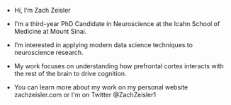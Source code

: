 - Hi, I’m Zach Zeisler

- I'm a third-year PhD Candidate in Neuroscience at the Icahn School of Medicine at Mount Sinai.

- I’m interested in applying modern data science techniques to neuroscience research. 

- My work focuses on understanding how prefrontal cortex interacts with the rest of the brain to drive cognition.

- You can learn more about my work on my personal website zachzeisler.com or I'm on Twitter @ZachZeisler1
